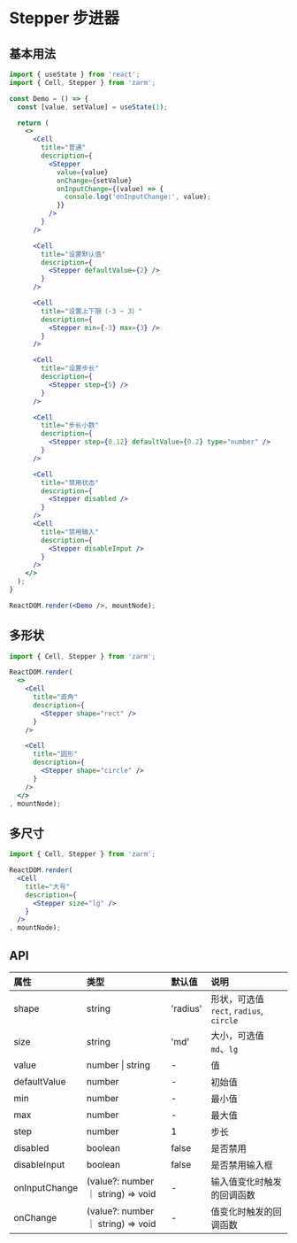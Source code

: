 # Stepper 步进器



## 基本用法
```jsx
import { useState } from 'react';
import { Cell, Stepper } from 'zarm';

const Demo = () => {
  const [value, setValue] = useState(1);

  return (
    <>
      <Cell
        title="普通"
        description={
          <Stepper
            value={value}
            onChange={setValue}
            onInputChange={(value) => {
              console.log('onInputChange:', value);
            }}
          />
        }
      />

      <Cell
        title="设置默认值"
        description={
          <Stepper defaultValue={2} />
        }
      />

      <Cell
        title="设置上下限（-3 ~ 3）"
        description={
          <Stepper min={-3} max={3} />
        }
      />

      <Cell
        title="设置步长"
        description={
          <Stepper step={5} />
        }
      />

      <Cell
        title="步长小数"
        description={
          <Stepper step={0.12} defaultValue={0.2} type="number" />
        }
      />

      <Cell
        title="禁用状态"
        description={
          <Stepper disabled />
        }
      />
      <Cell
        title="禁用输入"
        description={
          <Stepper disableInput />
        }
      />
    </>
  );
}

ReactDOM.render(<Demo />, mountNode);
```



## 多形状
```jsx
import { Cell, Stepper } from 'zarm';

ReactDOM.render(
  <>
    <Cell
      title="直角"
      description={
        <Stepper shape="rect" />
      }
    />

    <Cell
      title="圆形"
      description={
        <Stepper shape="circle" />
      }
    />
  </>
, mountNode);
```



## 多尺寸
```jsx
import { Cell, Stepper } from 'zarm';

ReactDOM.render(
  <Cell
    title="大号"
    description={
      <Stepper size="lg" />
    }
  />
, mountNode);
```



## API

| 属性 | 类型 | 默认值 | 说明 |
| :--- | :--- | :--- | :--- |
| shape | string | 'radius' | 形状，可选值 `rect`, `radius`, `circle` |
| size | string | 'md' | 大小，可选值 `md`、`lg` |
| value | number \| string | - | 值 |
| defaultValue | number | - | 初始值 |
| min | number | - | 最小值 |
| max | number | - | 最大值 |
| step | number | 1 | 步长 |
| disabled | boolean | false | 是否禁用 |
| disableInput | boolean | false | 是否禁用输入框 |
| onInputChange | (value?: number ｜ string) => void | - | 输入值变化时触发的回调函数 |
| onChange | (value?: number ｜ string) => void | - | 值变化时触发的回调函数 |
